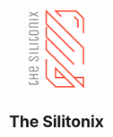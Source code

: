 <div id="header" align="center">
  <img width="100px" src="https://raw.githubusercontent.com/Silitonix/Silitonix/refs/heads/main/logo-dark.svg">
  <h1>The Silitonix</h1>
</div>
